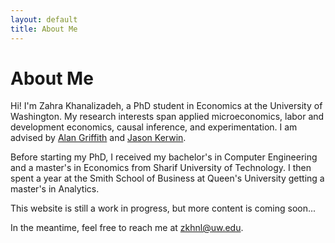 ```yaml
---
layout: default
title: About Me
---
```


# About Me

Hi! I'm Zahra Khanalizadeh, a PhD student in Economics at the University of Washington. My research interests span applied microeconomics, labor and development economics, causal inference, and experimentation. I am advised by [Alan Griffith](https://econ.washington.edu/people/alan-griffith) and [Jason Kerwin](https://jasonkerwin.com/).

Before starting my PhD, I received my bachelor's in Computer Engineering and a master's in Economics from Sharif University of Technology. I then spent a year at the Smith School of Business at Queen's University getting a master's in Analytics.

This website is still a work in progress, but more content is coming soon...

In the meantime, feel free to reach me at zkhnl@uw.edu.
